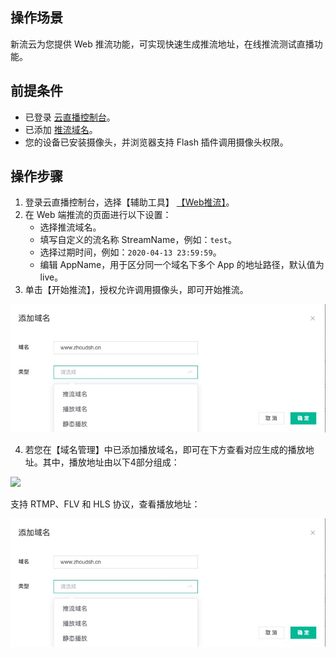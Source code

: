 ## 操作场景
新流云为您提供 Web 推流功能，可实现快速生成推流地址，在线推流测试直播功能。

## 前提条件
- 已登录 [云直播控制台]()。
- 已添加 [推流域名]()。
- 您的设备已安装摄像头，并浏览器支持 Flash 插件调用摄像头权限。

## 操作步骤
1. 登录云直播控制台，选择【辅助工具】 [【Web推流】]()。
2. 在 Web 端推流的页面进行以下设置：
	- 选择推流域名。
	- 填写自定义的流名称 StreamName，例如：`test`。
	- 选择过期时间，例如：`2020-04-13 23:59:59`。
	- 编辑 AppName，用于区分同一个域名下多个 App 的地址路径，默认值为 live。
3. 单击【开始推流】，授权允许调用摄像头，即可开始推流。

![](https://github.com/zhoudshu/documents/blob/main/images/cloudlive/cloudlive_03.png)

4. 若您在【域名管理】中已添加播放域名，即可在下方查看对应生成的播放地址。其中，播放地址由以下4部分组成：

![](https://main.qcloudimg.com/raw/72989c8f55fe7f2ed596bd09882f5a09.png)

支持 RTMP、FLV 和 HLS 协议，查看播放地址：

![](https://github.com/zhoudshu/documents/blob/main/images/cloudlive/cloudlive_03.png)
